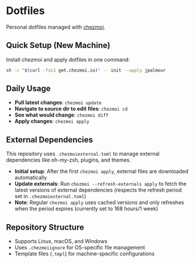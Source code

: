 # Dotfiles

Personal dotfiles managed with [chezmoi](https://www.chezmoi.io/).

## Quick Setup (New Machine)

Install chezmoi and apply dotfiles in one command:

```bash
sh -c "$(curl -fsLS get.chezmoi.io)" -- init --apply jpalmour
```

## Daily Usage

- **Pull latest changes**: `chezmoi update`
- **Navigate to source dir to edit files**: `chezmoi cd`
- **See what would change**: `chezmoi diff`
- **Apply changes**: `chezmoi apply`

## External Dependencies

This repository uses `.chezmoiexternal.toml` to manage external dependencies like oh-my-zsh, plugins, and themes.

- **Initial setup**: After the first `chezmoi apply`, external files are downloaded automatically
- **Update externals**: Run `chezmoi --refresh-externals apply` to fetch the latest versions of external dependencies (respects the refresh period set in `.chezmoiexternal.toml`)
- **Note**: Regular `chezmoi apply` uses cached versions and only refreshes when the period expires (currently set to 168 hours/1 week)

## Repository Structure

- Supports Linux, macOS, and Windows
- Uses `.chezmoiignore` for OS-specific file management
- Template files (`.tmpl`) for machine-specific configurations